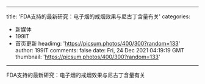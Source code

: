 
---
title: 'FDA支持的最新研究：电子烟的戒烟效果与尼古丁含量有关'
categories: 
 - 新媒体
 - 199IT
 - 首页更新
headimg: 'https://picsum.photos/400/300?random=133'
author: 199IT
comments: false
date: Fri, 24 Dec 2021 04:19:19 GMT
thumbnail: 'https://picsum.photos/400/300?random=133'
---

<div>   
FDA支持的最新研究：电子烟的戒烟效果与尼古丁含量有关  
</div>
            